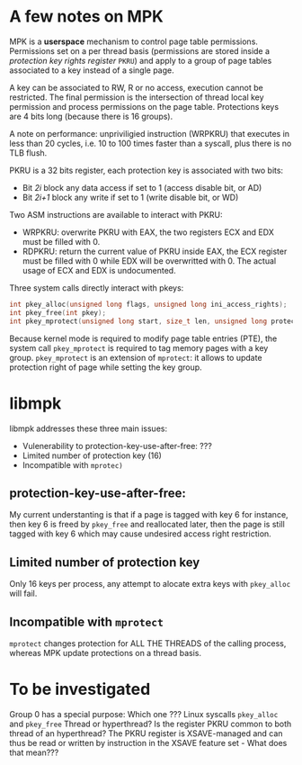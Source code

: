 # A few notes on MPK

MPK is a __userspace__ mechanism to control page table permissions. Permissions set on a per thread basis (permissions are stored inside a _protection key rights register_ `PKRU`) and apply to a group of page tables associated to a key instead of a single page. 

A key can be associated to RW, R or no access, execution cannot be restricted. The final permission is the intersection of thread local key permission and process permissions on the page table. 
Protections keys are 4 bits long (because there is 16 groups).

A note on performance: unpriviligied instruction (WRPKRU) that executes in less than 20 cycles, i.e. 10 to 100 times faster than a syscall, plus there is no TLB flush.

PKRU is a 32 bits register, each protection key is associated with two bits:
- Bit _2i_ block any data access if set to 1 (access disable bit, or AD)
- Bit _2i+1_ block any write if set to 1 (write disable bit, or WD)

Two ASM instructions are available to interact with PKRU:
- WRPKRU: overwrite PKRU with EAX, the two registers ECX and EDX must be filled with 0.
- RDPKRU: return the current value of PKRU inside EAX, the ECX register must be filled with 0 while EDX will be overwritted with 0.
The actual usage of ECX and EDX is undocumented.

Three system calls directly interact with pkeys:
```C
int pkey_alloc(unsigned long flags, unsigned long ini_access_rights);
int pkey_free(int pkey);
int pkey_mprotect(unsigned long start, size_t len, unsigned long protection, int pkey);
```

Because kernel mode is required to modify page table entries (PTE), the system call `pkey_mprotect` is required to tag memory pages with a key group. `pkey_mprotect` is an extension of `mprotect`: it allows to update protection right of page while setting the key group.

# libmpk

libmpk addresses these three main issues:
- Vulenerability to protection-key-use-after-free: ???
- Limited number of protection key (16)
- Incompatible with `mprotec)` 

## protection-key-use-after-free:

My current understanting is that if a page is tagged with key 6 for instance, then key 6 is freed by `pkey_free` and reallocated later, then the page is still tagged with key 6 which may cause undesired access right restriction.

## Limited number of protection key

Only 16 keys per process, any attempt to alocate extra keys with `pkey_alloc` will fail.

## Incompatible with `mprotect`

`mprotect` changes protection for ALL THE THREADS of the calling process, whereas MPK update protections on a thread basis.

# To be investigated

Group 0 has a special purpose: Which one ???
Linux syscalls `pkey_alloc` and `pkey_free`
Thread or hyperthread? Is the register PKRU common to both thread of an hyperthread?
The PKRU register is XSAVE-managed and can thus be read or written by instruction in the XSAVE feature set - What does that mean???
